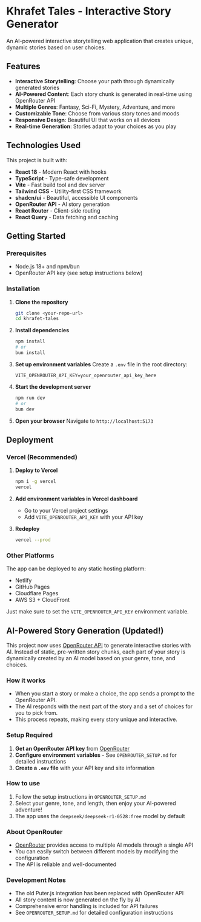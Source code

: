 # Khrafet Tales - Interactive Story Generator

An AI-powered interactive storytelling web application that creates unique, dynamic stories based on user choices.

## Features

- **Interactive Storytelling**: Choose your path through dynamically generated stories
- **AI-Powered Content**: Each story chunk is generated in real-time using OpenRouter API
- **Multiple Genres**: Fantasy, Sci-Fi, Mystery, Adventure, and more
- **Customizable Tone**: Choose from various story tones and moods
- **Responsive Design**: Beautiful UI that works on all devices
- **Real-time Generation**: Stories adapt to your choices as you play

## Technologies Used

This project is built with:

- **React 18** - Modern React with hooks
- **TypeScript** - Type-safe development
- **Vite** - Fast build tool and dev server
- **Tailwind CSS** - Utility-first CSS framework
- **shadcn/ui** - Beautiful, accessible UI components
- **OpenRouter API** - AI story generation
- **React Router** - Client-side routing
- **React Query** - Data fetching and caching

## Getting Started

### Prerequisites

- Node.js 18+ and npm/bun
- OpenRouter API key (see setup instructions below)

### Installation

1. **Clone the repository**
   ```bash
   git clone <your-repo-url>
   cd khrafet-tales
   ```

2. **Install dependencies**
   ```bash
   npm install
   # or
   bun install
   ```

3. **Set up environment variables**
   Create a `.env` file in the root directory:
   ```env
   VITE_OPENROUTER_API_KEY=your_openrouter_api_key_here
   ```

4. **Start the development server**
   ```bash
   npm run dev
   # or
   bun dev
   ```

5. **Open your browser**
   Navigate to `http://localhost:5173`

## Deployment

### Vercel (Recommended)

1. **Deploy to Vercel**
   ```bash
   npm i -g vercel
   vercel
   ```

2. **Add environment variables in Vercel dashboard**
   - Go to your Vercel project settings
   - Add `VITE_OPENROUTER_API_KEY` with your API key

3. **Redeploy**
   ```bash
   vercel --prod
   ```

### Other Platforms

The app can be deployed to any static hosting platform:
- Netlify
- GitHub Pages
- Cloudflare Pages
- AWS S3 + CloudFront

Just make sure to set the `VITE_OPENROUTER_API_KEY` environment variable.

## AI-Powered Story Generation (Updated!)

This project now uses [OpenRouter API](https://openrouter.ai/) to generate interactive stories with AI. Instead of static, pre-written story chunks, each part of your story is dynamically created by an AI model based on your genre, tone, and choices.

### How it works
- When you start a story or make a choice, the app sends a prompt to the OpenRouter API.
- The AI responds with the next part of the story and a set of choices for you to pick from.
- This process repeats, making every story unique and interactive.

### Setup Required
1. **Get an OpenRouter API key** from [OpenRouter](https://openrouter.ai/)
2. **Configure environment variables** - See `OPENROUTER_SETUP.md` for detailed instructions
3. **Create a `.env` file** with your API key and site information

### How to use
1. Follow the setup instructions in `OPENROUTER_SETUP.md`
2. Select your genre, tone, and length, then enjoy your AI-powered adventure!
3. The app uses the `deepseek/deepseek-r1-0528:free` model by default

### About OpenRouter
- [OpenRouter](https://openrouter.ai/) provides access to multiple AI models through a single API
- You can easily switch between different models by modifying the configuration
- The API is reliable and well-documented

### Development Notes
- The old Puter.js integration has been replaced with OpenRouter API
- All story content is now generated on the fly by AI
- Comprehensive error handling is included for API failures
- See `OPENROUTER_SETUP.md` for detailed configuration instructions
